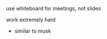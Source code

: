 <!-- 2025-nvidia-way -->

use whiteboard for meetings, not slides

work extremely hard
- similar to musk